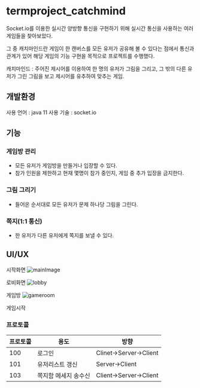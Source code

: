 # termproject_catchmind


Socket.io를 이용한 실시간 양방향 통신을 구현하기 위해 실시간 통신을 사용하는 여러 게임들을 찾아보았다.

그 중 캐치마인드란 게임이 한 캔버스를 모든 유저가 공유해 볼 수 있다는 점에서 통신과 관계가 있어 해당 게임의 기능 구현을 목적으로 프로젝트를 수행했다.

캐치마인드 : 주어진 제시어를 이용하여 한 명의 유저가 그림을 그리고, 그 밖의 다른 유저가 그린 그림을 보고 제시어를 유추하여 맞추는 게임.

## 개발환경
사용 언어 : java 11
사용 기술 : socket.io


## 기능

### 게임방 관리
 - 모든 유저가 게임방을 만들거나 입장할 수 있다.
 - 참가 인원을 제한하고 현재 몇명이 참가 중인지, 게임 중 추가 입장을 금지한다.
### 그림 그리기
- 들어온 순서대로 모든 유저가 문제 하나당 그림을 그린다.
### 쪽지(1:1 통신)
- 한 유저가 다른 유저에게 쪽지를 보낼 수 있다.

## UI/UX

시작화면
![mainImage](https://user-images.githubusercontent.com/55067985/221176350-bd874e6a-9321-472a-a57f-77135929c56d.PNG)

로비화면
![lobby](https://user-images.githubusercontent.com/55067985/221177203-080d0c59-95ea-41a0-af4a-aeb550b0729b.PNG)

게임방
![gameroom](https://user-images.githubusercontent.com/55067985/221177427-c896cafe-e324-41c2-8ffa-f6276cf259ec.PNG)

게임시작

### 프로토콜
|프로토콜|용도|방향|
|-----|-----|-----|
|100|로그인|Clinet->Server->Client|
|101|유저리스트 갱신|Server->Client|
|103|쪽지함 메세지 송수신|Client->Server->Client|
